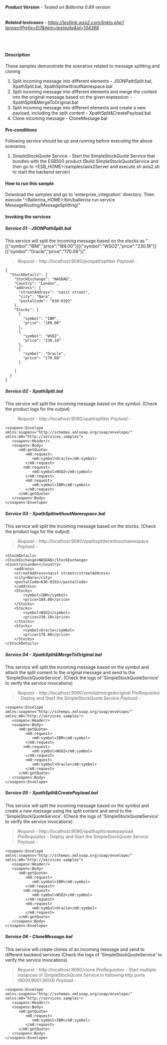 ###### **Product Version** - Tested on Ballerina 0.89 version
###### **Related testcases** - https://testlink.wso2.com/linkto.php?tprojectPrefix=EI7&item=testsuite&id=104368
&nbsp;
#### **Description**
These samples demonstrate the scenarios related to message splitting and cloning 
1. Split incoming message into different elements - JSONPathSplit.bal, XpathSplit.bal, XpathSplitwithoutNamespace.bal
2. Split incoming message into different elements and merge the content into the original message based on the given expression - XpathSplit&MergeToOriginal.bal
3. Split incoming message into different elements and create a new payload, including the split content - XpathSplit&CreatePayload.bal
4. Clone incoming message - CloneMessage.bal


#### **Pre-conditions**
Following service should be up and running before executing the above scenarios.
1. SimpleStockQuote Service - Start the SimpleStockQuote Service that bundles with the ESB500 product (Build SimpleStockQuoteService and then go to <ESB_HOME>/samples/axis2Server and execute sh axis2.sh to start the backend server)

#### **How to run this sample**

Download the samples and go to 'enterprise_integration' directory. Then execute "<Ballerina_HOME>/bin/ballerina run service MessageRouting/MessageSplitting/"


#### **Invoking the services**

##### **Service 01** - JSONPathSplit.bal
This service will split the incoming message based on the stocks as "[{"symbol":"IBM","price":"189.00"}][{"symbol":"WSO2","price":"230.18"}][{"symbol":"Oracle","price":"170.08"}]".

> _Request_ - http://localhost:9090/jsonpathsplitter 
> _Payload_ - 
``` 
{ 
  "StockDetails": {
    "StockExchange": "NASDAQ",
    "Country": "London",
    "address": {
      "streetAddress": "naist street",
      "city": "Nara",
      "postalCode": "630-0192"
    },
    "Stocks": [
      {
        "symbol": "IBM",
        "price": "189.00"
      },
      {
        "symbol": "WSO2",
        "price": "230.18"
      },
      {
        "symbol": "Oracle",
        "price": "170.08"
      }
      
    ]
  }
}
```

##### **Service 02** - XpathSplit.bal
This service will split the incoming message based on the symbol. (Check the product logs for the output)

> _Request_ - http://localhost:9090/xpathsplitter
> _Payload_ - 
```
<soapenv:Envelope xmlns:soapenv="http://schemas.xmlsoap.org/soap/envelope/" xmlns:m0="http://services.samples">
   <soapenv:Header/>
   <soapenv:Body>
      <m0:getQuote>
         <m0:request>
            <m0:symbol>Oracle</m0:symbol>
         </m0:request>
        <m0:request>
            <m0:symbol>WSO2</m0:symbol>
         </m0:request>
         <m0:request>
            <m0:symbol>IBM</m0:symbol>
         </m0:request>
      </m0:getQuote>
   </soapenv:Body>
</soapenv:Envelope>
```

##### **Service 03** - XpathSplitwithoutNamespace.bal
This service will split the incoming message based on the stocks. (Check the product logs for the output)

> _Request_ - http://localhost:9090/xpathsplitterwithoutnamespace
> _Payload_ - 
```
<StockDetails>
<StockExchange>NASDAQ</StockExchange>
<Country>London</Country>
    <address>
    <streetAddress>naist street</streetAddress>
    <city>Nara</city>
    <postalCode>630-0192</postalCode>
    </address>
    <Stocks>
        <symbol>IBM</symbol>
        <price>189.00</price>
    </Stocks>
    <Stocks>
        <symbol>WSO2</symbol>
        <price>230.18</price>
    </Stocks>
    <Stocks>
        <symbol>Oracle</symbol>
        <price>170.08</price>
    </Stocks>
</StockDetails> 
```
##### **Service 04** - XpathSplit&MergeToOriginal.bal
This service will split the incoming message based on the symbol and attach the split content to the original message and send to the 'SimpleStockQuoteService'. (Check the logs of 'SimpleStockQuoteService' to verify the service invocations)

> _Request_ - http://localhost:9090/xmlsliptmergedoriginal
> _PreRequisites_ - Deploy and Start the SimpleStockQuote Service 
> _Payload_ - 
```
<soapenv:Envelope xmlns:soapenv="http://schemas.xmlsoap.org/soap/envelope/" xmlns:m0="http://services.samples">
   <soapenv:Header/>
   <soapenv:Body>
      <m0:getQuote>
         <m0:request>
            <m0:symbol>IBM</m0:symbol>
         </m0:request>
        <m0:request>
            <m0:symbol>WSO2</m0:symbol>
         </m0:request>
         <m0:request>
            <m0:symbol>Oracle</m0:symbol>
         </m0:request>
      </m0:getQuote>
   </soapenv:Body>
</soapenv:Envelope>
```

##### **Service 05** - XpathSplit&CreatePayload.bal
This service will split the incoming message based on the symbol and create a new message using the split content and send to the 'SimpleStockQuoteService'. (Check the logs of 'SimpleStockQuoteService' to verify the service invocations)

> _Request_ - http://localhost:9090/xpathsplitcreatepayload
> _PreRequisites_ - Deploy and Start the SimpleStockQuote Service 
> _Payload_ - 
```
<soapenv:Envelope xmlns:soapenv="http://schemas.xmlsoap.org/soap/envelope/" xmlns:m0="http://services.samples">
   <soapenv:Header/>
   <soapenv:Body>
      <m0:getQuote>
         <m0:request>
            <m0:symbol>IBM</m0:symbol>
         </m0:request>
        <m0:request>
            <m0:symbol>WSO2</m0:symbol>
         </m0:request>
         <m0:request>
            <m0:symbol>Oracle</m0:symbol>
         </m0:request>
      </m0:getQuote>
   </soapenv:Body>
</soapenv:Envelope>
```

##### **Service 06** - CloneMessage.bal
This service will create clones of an incoming message and send to different backend services (Check the logs of 'SimpleStockQuoteService' to verify the service invocations)

> _Request_ - http://localhost:9090/clone
> _PreRequisites_ - Start multiple instances of SimpleStockQuote Service in following http ports (9000,9001,9003)
> _Payload_ - 
```
<soapenv:Envelope xmlns:soapenv="http://schemas.xmlsoap.org/soap/envelope/" xmlns:m0="http://services.samples">
   <soapenv:Header/>
   <soapenv:Body>
      <m0:getQuote>
         <m0:request>
            <m0:symbol>IBM</m0:symbol>
         </m0:request>
      </m0:getQuote>
   </soapenv:Body>
</soapenv:Envelope>
```
